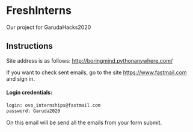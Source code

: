 # FreshInterns
Our project for GarudaHacks2020

## Instructions

Site address is as follows: http://boringmind.pythonanywhere.com/

If you want to check sent emails, go to the site https://www.fastmail.com and sign in.
#### Login credentials:
```bash
login: ovo_internships@fastmail.com
password: Garuda2020
```

On this email will be send all the emails from your form submit.

